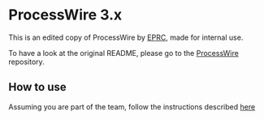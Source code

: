 # ProcessWire 3.x

This is an edited copy of ProcessWire by [EPRC](https://eprc.studio), made for internal use.

To have a look at the original README, please go to the [ProcessWire](https://github.com/processwire/processwire) repository.

## How to use

Assuming you are part of the team, follow the instructions described [here](https://github.com/eprcstudio/processwire-starter)
